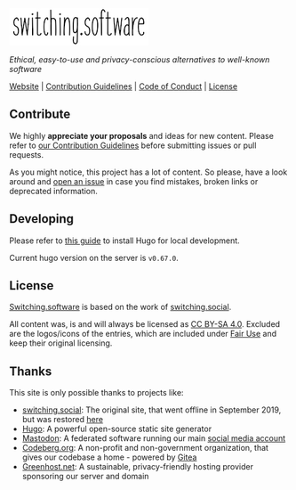 ![switching.social](static/images/switchingsoftware_small.jpg)

_Ethical, easy-to-use and privacy-conscious alternatives to well-known software_

[Website](https://switching.software) | [Contribution Guidelines](https://codeberg.org/swiso/website/src/branch/develop/CONTRIBUTING.md) | [Code of Conduct](https://codeberg.org/swiso/website/src/branch/develop/CODE_OF_CONDUCT.md) | [License](https://creativecommons.org/licenses/by-sa/4.0/)

## Contribute

We highly **appreciate your proposals** and ideas for new content. Please refer to [our Contribution Guidelines](https://codeberg.org/swiso/website/src/branch/develop/CONTRIBUTING.md) before submitting issues or pull requests.

As you might notice, this project has a lot of content. So please, have a look around and [open an issue](https://codeberg.org/swiso/website/issues/new) in case you find mistakes, broken links or deprecated information.

## Developing

Please refer to [this guide](https://gohugo.io/getting-started/installing/) to install Hugo for local development.

Current hugo version on the server is `v0.67.0`.

## License

[Switching.software](https://switching.software) is based on the work of [switching.social](https://web.archive.org/web/20190915101437/https://switching.social/).

All content was, is and will always be licensed as [CC BY-SA 4.0](https://creativecommons.org/licenses/by-sa/4.0/). Excluded are the logos/icons of the entries, which are included under [Fair Use](https://en.wikipedia.org/wiki/Fair_use) and keep their original licensing.

## Thanks

This site is only possible thanks to projects like:

- [switching.social](https://web.archive.org/web/20190915101437/https://switching.social/): The original site, that went offline in September 2019, but was restored [here](https://codeberg.org/swiso-en/archive)
- [Hugo](https://gohugo.io/): A powerful open-source static site generator
- [Mastodon](https://joinmastodon.org/): A federated software running our main [social media account](https://mstdn.swiso.org/@switchingsoftware)
- [Codeberg.org](https://codeberg.org/): A non-profit and non-government organization, that gives our codebase a home - powered by [Gitea](http://gitea.io/)
- [Greenhost.net](https://greenhost.net/): A sustainable, privacy-friendly hosting provider sponsoring our server and domain